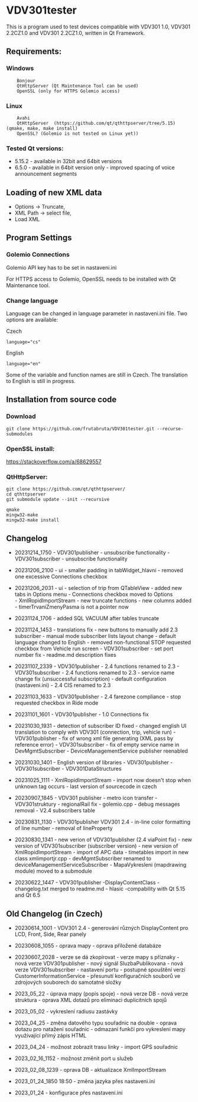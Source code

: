  # VDV301tester

This is a program used to test devices compatible with VDV301 1.0, VDV301 2.2CZ1.0 and VDV301 2.2CZ1.0, written in Qt Framework.


## Requirements:
### Windows
        Bonjour
        QtHttpServer (Qt Maintenance Tool can be used)
        OpenSSL (only for HTTPS Golemio access)
### Linux
        Avahi
        QtHttpServer  (https://github.com/qt/qthttpserver/tree/5.15) (qmake, make, make install)
        OpenSSL? (Golemio is not tested on Linux yet))


### Tested Qt versions:
- 5.15.2
        - available in 32bit and 64bit versions
- 6.5.0
        - available in 64bit version only
        - improved spacing of voice announcement segments

## Loading of new XML data

 - Options -> Truncate, 
 - XML Path -> select file, 
 - Load XML  

## Program Settings
### Golemio Connections

 Golemio API key has to be set in nastaveni.ini

For HTTPS access to Golemio, OpenSSL needs to be installed with Qt Maintenance tool.

### Change language
Language can be changed in language parameter in nastaveni.ini file.
Two options are available: 

Czech
```
language="cs"
```
English
```
language="en"
```
Some of the variable and function names are still in Czech. The translation to English is still in progress.

## Installation from source code
### Download
`git clone https://github.com/frutabruta/VDV301tester.git --recurse-submodules`

### OpenSSL install:
https://stackoverflow.com/a/68629557

### QtHttpServer:
```
git clone https://github.com/qt/qthttpserver/
cd qthttpserver
git submodule update --init --recursive
```

```
qmake
mingw32-make
mingw32-make install
```

## Changelog
- 20231214_1750
        - VDV301publisher 
                - unsubscribe functionality
        - VDV301subscriber
                - unsubscribe functionality

- 20231206_2100
        - ui
                - smaller padding in tabWidget_hlavni
                - removed one excessive Connections checkbox

- 20231206_2031
        - ui
                - selection of trip from QTableView
                - added new tabs in Options menu
                - Connections checkbox moved to Options              
        - XmlRopidImportStream
                - new truncate functions
                - new columns added
        - timerTrvaniZmenyPasma is not a pointer now  

- 20231124_1706
        - added SQL VACUUM after tables truncate
- 20231124_1453
        - translations fix
        - new buttons to manually add 2.3 subscriber
        - manual mode subscriber lists layout change
        - default language changed to English
        - removed non-functional STOP requested checkbox from Vehicle run screen
        - VDV301subscriber
                - set port number fix
        - readme.md description fixes


- 20231107_2339
        - VDV301publisher
                - 2.4 functions renamed to 2.3
        - VDV301subscriber
                - 2.4 functions renamed to 2.3
                - service name change fix (unsuccessful subscription)
        - default configuration (nastaveni.ini)
                - 2.4 CIS renamed to 2.3

- 20231103_1633
        - VDV301publisher
                - 2.4 farezone compliance
        - stop requested checkbox in Ride mode

- 20231101_1601
        - VDV301publisher
                - 1.0 Connections fix
- 20231030_1931
        - detection of subscriber ID fixed
        - changed english UI translation to comply with VDV301 (connection, trip, vehicle run) 
        - VDV301publisher
                - fix of wrong xml file generating (XML pass by reference error)
        - VDV301subscriber
                - fix of empty service name in DevMgmtSubscriber
        - DeviceManagementService publisher reenabled      

- 20231030_1401
        - English version of libraries
                - VDV301publisher
                - VDV301subscriber
                - VDV301DataStructures               

- 20231025_1111
        - XmlRopidImportStream
                - import now doesn't stop when unknown tag occurs
        - last version of sourcecode in czech

- 20230907_1845
        - VDV301 publisher
                - metro icon transfer
        - VDV301struktury
                - regionalRail fix
        - golemio.cpp
                - debug messages removal
        - V2.4 subscribers table   

- 20230831_1130
        - VDV301publisher VDV301 2.4
                - in-line color formatting of line number
                - removal of lineProperty

- 20230830_1341
        - new verion of VDV301publisher (2.4 viaPoint fix)
        - new version of VDV301subscriber (subscriber version)
        - new version of XmlRopidImportStream
                - import of APC data
                - timetables import in new class xmlimportjr.cpp
        - devMgmtSubscriber renamed to deviceManagementServiceSubscriber
        - MapaVykresleni (mapdrawing module) moved to a submodule

- 20230622_1447
        - VDV301publisher
                -DisplayContentClass
        - changelog.txt merged to readme.md
        - hlasic
                -compability with Qt 5.15 and Qt 6.5        

## Old Changelog (in Czech)

- 20230614_1001
        - VDV301 2.4
                - generování různých DisplayContent pro LCD, Front, Side, Rear panely
- 20230608_1055
        - oprava mapy
        - oprava přiložené databáze 
- 20230607_2028
        - verze se dá zkopírovat
        - verze mapy s příznaky
        - nová verze VDV301publisher
               - nový signál SluzbaPublikovana
        - nová verze VDV301subscriber
                - nastavení portu
        - postupné spouštění verzí CustomerInformationService
        - přesunutí konfiguračních souborů ve zdrojových souborech do samotatné složky


- 2023_05_22
        - úprava mapy (popis spoje)
        - nová verze DB
        - nová verze struktura
        - oprava XML dotazů  pro eliminaci duplicitních spojů

- 2023_05_02
        - vykreslení radiusu zastávky

- 2023_04_25
        - změna datového typu souřadnic na double
        - oprava dotazu pro natažení souřadnic
        - odmazaní funkčí pro vykreslení mapy využívající přímý zápis HTML

- 2023_04_24
        - možnost zobrazit trasu linky
        - import GPS souřadnic

- 2023_02_16_1152
        - možnost změnit port u služeb

- 2023_02_08_1239
        - oprava DB
        - aktualizace XmlImportStream

- 2023_01_24_1850 18:50
        - změna jazyka přes nastaveni.ini

- 2023_01_24
        - konfigurace přes nastaveni.ini